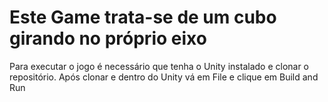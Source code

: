 # Este Game trata-se de um cubo girando no próprio eixo

<p>
Para executar o jogo é necessário que tenha o Unity instalado e clonar o repositório.
Após clonar e dentro do Unity vá em File e clique em Build and Run
</p>
